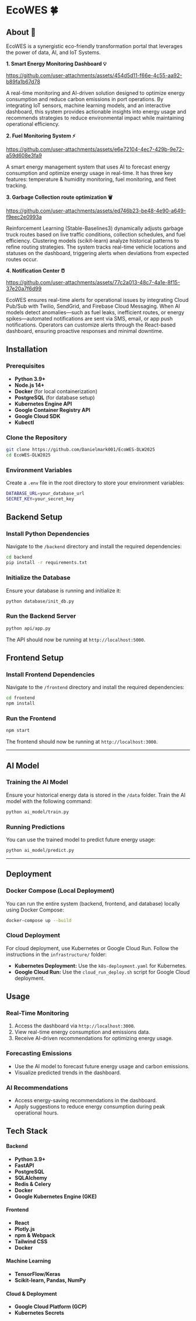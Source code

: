 # EcoWES 🍀

## About :blue_book:
EcoWES is a synergistic eco-friendly transformation portal that leverages the power of data, AI, and IoT Systems.

**1. Smart Energy Monitoring Dashboard :bulb:** 

https://github.com/user-attachments/assets/454d5d11-f66e-4c55-aa92-b89fa1b67d78

A real-time monitoring and AI-driven solution designed to optimize energy consumption and reduce carbon 
emissions in port operations. By integrating IoT sensors, machine learning models, and an interactive dashboard, this system provides actionable insights into 
energy usage and recommends strategies to reduce environmental impact while maintaining operational efficiency. <br>

**2. Fuel Monitoring System ⚡** 

https://github.com/user-attachments/assets/e6e72104-4ec7-429b-9e72-a59d608e3fa9

A smart energy management system that uses AI to forecast energy consumption and optimize energy usage in real-time. It has three key features: temperature & humidity monitoring, fuel monitoring, and fleet tracking. 

**3. Garbage Collection route optimization 🗑️** 

https://github.com/user-attachments/assets/ed746b23-be48-4e90-a649-f9eec2e0993a

Reinforcement Learning (Stable-Baselines3) dynamically adjusts garbage truck routes based on live traffic conditions, collection schedules, and fuel efficiency. Clustering models (scikit-learn) analyze historical patterns to refine routing strategies. The system tracks real-time vehicle locations and statuses on the dashboard, triggering alerts when deviations from expected routes occur.

**4. Notification Center ⏰** 

https://github.com/user-attachments/assets/77c2a013-48c7-4a1e-8f15-37e20a7f6d99

EcoWES ensures real-time alerts for operational issues by integrating Cloud Pub/Sub with Twilio, SendGrid, and Firebase Cloud Messaging. When AI models detect anomalies—such as fuel leaks, inefficient routes, or energy spikes—automated notifications are sent via SMS, email, or app push notifications. Operators can customize alerts through the React-based dashboard, ensuring proactive responses and minimal downtime.

## Installation

### Prerequisites
- **Python 3.9+**
- **Node.js 14+**
- **Docker** (for local containerization)
- **PostgreSQL** (for database setup)
- **Kubernetes Engine API**
- **Google Container Registry API**
- **Google Cloud SDK**
- **Kubectl**

### Clone the Repository
```bash
git clone https://github.com/Danielmark001/EcoWES-DLW2025
cd EcoWES-DLW2025
```

### Environment Variables
Create a `.env` file in the root directory to store your environment variables:
```bash
DATABASE_URL=your_database_url
SECRET_KEY=your_secret_key
```


## Backend Setup

### Install Python Dependencies
Navigate to the `/backend` directory and install the required dependencies:
```bash
cd backend
pip install -r requirements.txt
```

### Initialize the Database
Ensure your database is running and initialize it:
```bash
python database/init_db.py
```

### Run the Backend Server
```bash
python api/app.py
```
The API should now be running at `http://localhost:5000`.



## Frontend Setup

### Install Frontend Dependencies
Navigate to the `/frontend` directory and install the required dependencies:
```bash
cd frontend
npm install
```

### Run the Frontend
```bash
npm start
```
The frontend should now be running at `http://localhost:3000`.

---

## AI Model

### Training the AI Model
Ensure your historical energy data is stored in the `/data` folder. Train the AI model with the following command:
```bash
python ai_model/train.py
```

### Running Predictions
You can use the trained model to predict future energy usage:
```bash
python ai_model/predict.py
```

---

## Deployment

### Docker Compose (Local Deployment)
You can run the entire system (backend, frontend, and database) locally using Docker Compose:
```bash
docker-compose up --build
```

### Cloud Deployment
For cloud deployment, use Kubernetes or Google Cloud Run. Follow the instructions in the `infrastructure/` folder:
- **Kubernetes Deployment:** Use the `k8s-deployment.yaml` for Kubernetes.
- **Google Cloud Run:** Use the `cloud_run_deploy.sh` script for Google Cloud deployment.



## Usage

### Real-Time Monitoring
1. Access the dashboard via `http://localhost:3000`.
2. View real-time energy consumption and emissions data.
3. Receive AI-driven recommendations for optimizing energy usage.

### Forecasting Emissions
- Use the AI model to forecast future energy usage and carbon emissions.
- Visualize predicted trends in the dashboard.

### AI Recommendations
- Access energy-saving recommendations in the dashboard.
- Apply suggestions to reduce energy consumption during peak operational hours.




## **Tech Stack**

#### **Backend**
- **Python 3.9+**
- **FastAPI** 
- **PostgreSQL** 
- **SQLAlchemy** 
- **Redis & Celery**
- **Docker**
- **Google Kubernetes Engine (GKE)**

#### **Frontend**
- **React**
- **Plotly.js**
- **npm & Webpack**
- **Tailwind CSS**
- **Docker**

#### **Machine Learning**
- **TensorFlow/Keras**
- **Scikit-learn, Pandas, NumPy**

#### **Cloud & Deployment**
- **Google Cloud Platform (GCP)**
- **Kubernetes Secrets**






